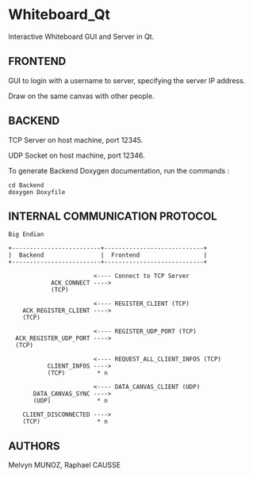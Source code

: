 # Whiteboard_Qt

Interactive Whiteboard GUI and Server in Qt.


## FRONTEND

GUI to login with a username to server, specifying the server IP address.

Draw on the same canvas with other people.


## BACKEND

TCP Server on host machine, port 12345.

UDP Socket on host machine, port 12346.

To generate Backend Doxygen documentation, run the commands :
```
cd Backend
doxygen Doxyfile
```


## INTERNAL COMMUNICATION PROTOCOL

```
Big Endian

+-------------------------+----------------------------+
|  Backend                |  Frontend                  |
+-------------------------+----------------------------+

                        <---- Connect to TCP Server
            ACK_CONNECT ---->
            (TCP)

                        <---- REGISTER_CLIENT (TCP)
    ACK_REGISTER_CLIENT ---->
    (TCP)

                        <---- REGISTER_UDP_PORT (TCP)
  ACK_REGISTER_UDP_PORT ---->
  (TCP)

                        <---- REQUEST_ALL_CLIENT_INFOS (TCP)
           CLIENT_INFOS ---->
           (TCP)         * n

                        <---- DATA_CANVAS_CLIENT (UDP)
       DATA_CANVAS_SYNC ---->
       (UDP)             * n

    CLIENT_DISCONNECTED ---->
    (TCP)                * n
```


## AUTHORS

Melvyn MUNOZ, Raphael CAUSSE